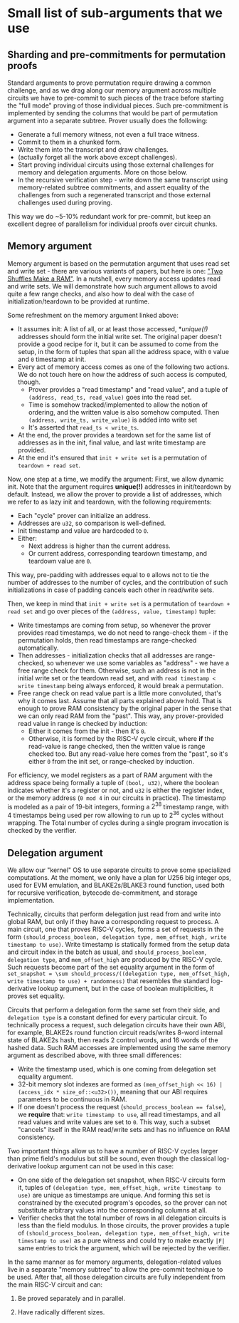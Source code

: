 # Small list of sub-arguments that we use

## Sharding and pre-commitments for permutation proofs

Standard arguments to prove permutation require drawing a common challenge, and as we drag along our memory argument across multiple circuits we have to pre-commit to such pieces of the trace before starting the "full mode" proving of those individual pieces. Such pre-commitment is implemented by sending the columns that would be part of permutation argument into a separate subtree. Prover usually does the following:
- Generate a full memory witness, not even a full trace witness.
- Commit to them in a chunked form.
- Write them into the transcript and draw challenges.
- (actually forget all the work above except challenges).
- Start proving individual circuits using those external challenges for memory and delegation arguments. More on those below.
- In the recursive verification step - write down the same transcript using memory-related subtree commitments, and assert equality of the challenges from such a regenerated transcript and those external challenges used during proving.

This way we do ~5-10% redundant work for pre-commit, but keep an excellent degree of parallelism for individual proofs over circuit chunks.

## Memory argument

Memory argument is based on the permutation argument that uses read set and write set - there are various variants of papers, but here is one: ["Two Shuffles Make a RAM"](https://eprint.iacr.org/2023/1115.pdf). In a nutshell, every memory access updates read and write sets. We will demonstrate how such argument allows to avoid quite a few range checks, and also how to deal with the case of initialization/teardown to be provided at runtime.

Some refreshment on the memory argument linked above:
- It assumes init: A list of all, or at least those accessed, **unique(!)* addresses should form the initial write set. The original paper doesn't provide a good recipe for it, but it can be assumed to come from the setup, in the form of tuples that span all the address space, with `0` value and `0` timestamp at init.
- Every act of memory access comes as one of the following two actions. We do not touch here on how the address of such access is computed, though.
    - Prover provides a "read timestamp" and "read value", and a tuple of `(address, read_ts, read_value)` goes into the read set.
    - Time is somehow tracked/implemented to allow the notion of ordering, and the written value is also somehow computed. Then `(address, write_ts, write_value)` is added into write set
    - It's asserted that `read_ts < write_ts`.
- At the end, the prover provides a teardown set for the same list of addresses as in the init, final value, and last write timestamp are provided.
- At the end it's ensured that `init + write set` is a permutation of `teardown + read set`.

Now, one step at a time, we modify the argument: First, we allow dynamic init. Note that the argument requires **unique(!)** addresses in init/teardown by default. Instead, we allow the prover to provide a list of addresses, which we refer to as lazy init and teardown, with the following requirements:
- Each "cycle" prover can initialize an address.
- Addresses are `u32`, so comparison is well-defined.
- Init timestamp and value are hardcoded to `0`.
- Either:
    - Next address is higher than the current address.
    - Or current address, corresponding teardown timestamp, and teardown value are `0`.

This way, pre-padding with addresses equal to `0` allows not to tie the number of addresses to the number of cycles, and the contribution of such initializations in case of padding cancels each other in read/write sets.

Then, we keep in mind that `init + write set` is a permutation of `teardown + read set` and go over pieces of the `(address, value, timestamp)` tuple:
- Write timestamps are coming from setup, so whenever the prover provides read timestamps, we do not need to range-check them - if the permutation holds, then read timestamps are range-checked automatically.
- Then addresses - initialization checks that all addresses are range-checked, so whenever we use some variables as "address" - we have a free range check for them. Otherwise, such an address is not in the initial write set or the teardown read set, and with `read timestamp < write timestamp` being always enforced, it would break a permutation.
- Free range check on read value part is a little more convoluted, that's why it comes last. Assume that all parts explained above hold. That is enough to prove RAM consistency by the original paper in the sense that we can only read RAM from the "past". This way, any prover-provided read value in range is checked by induction:
    - Either it comes from the init - then it's `0`.
    - Otherwise, it is formed by the RISC-V cycle circuit, where **if** the read-value is range checked, then the written value is range checked too. But any read-value here comes from the "past", so it's either `0` from the init set, or range-checked by induction.

For efficiency, we model registers as a part of RAM argument with the address space being formally a tuple of `(bool, u32)`, where the boolean indicates whether it's a register or not, and `u32` is either the register index, or the memory address (`0 mod 4` in our circuits in practice). The timestamp is modeled as a pair of 19-bit integers, forming a $2^{38}$ timestamp range, with 4 timestamps being used per row allowing to run up to $2^{36}$ cycles without wrapping. The Total number of cycles during a single program invocation is checked by the verifier.

## Delegation argument

We allow our "kernel" OS to use separate circuits to prove some specialized computations. At the moment, we only have a plan for U256 big integer ops, used for EVM emulation, and BLAKE2s/BLAKE3 round function, used both for recursive verification, bytecode de-commitment, and storage implementation.

Technically, circuits that perform delegation just read from and write into global RAM, but only if they have a corresponding request to process. A main circuit, one that proves RISC-V cycles, forms a set of requests in the form `(should_process_boolean, delegation type, mem_offset_high, write timestamp to use)`. Write timestamp is statically formed from the setup data and circuit index in the batch as usual, and `should_process_boolean`, `delegation type`, and `mem_offset_high` are produced by the RISC-V cycle. Such requests become part of the set equality argument in the form of `set_snapshot = \sum should_process/((delegation type, mem_offset_high, write timestamp to use) + randomness)` that resembles the standard log-derivative lookup argument, but in the case of boolean multiplicities, it proves set equality.

Circuits that perform a delegation form the same set from their side, and `delegation type` is a constant defined for every particular circuit. To technically process a request, such delegation circuits have their own ABI, for example, BLAKE2s round function circuit reads/writes 8-word internal state of BLAKE2s hash, then reads 2 control words, and 16 words of the hashed data. Such RAM accesses are implemented using the same memory argument as described above, with three small differences:
- Write the timestamp used, which is one coming from delegation set equality argument.
- 32-bit memory slot indexes are formed as `(mem_offset_high << 16) | (access_idx * size_of::<u32>())`, meaning that our ABI requires parameters to be continuous in RAM.
- If one doesn't process the request (`should_process_boolean == false`), we **require** that: `write timestamp to use`, all read timestamps, and all read values and write values are set to `0`. This way, such a subset "cancels" itself in the RAM read/write sets and has no influence on RAM consistency.

Two important things allow us to have a number of RISC-V cycles larger than prime field's modulus but still be sound, even though the classical log-derivative lookup argument can not be used in this case:
- On one side of the delegation set snapshot, when RISC-V circuits form it, tuples of `(delegation type, mem_offset_high, write timestamp to use)` are unique as timestamps are unique. And forming this set is constrained by the executed program's opcodes, so the prover can not substitute arbitrary values into the corresponding columns at all.
- Verifier checks that the total number of rows in all delegation circuits is less than the field modulus. In those circuits, the prover provides a tuple of `(should_process_boolean, delegation type, mem_offset_high, write timestamp to use)` as a pure witness and could try to make exactly `|F|` same entries to trick the argument, which will be rejected by the verifier.

In the same manner as for memory arguments, delegation-related values live in a separate "memory subtree" to allow the pre-commit technique to be used. After that, all those delegation circuits are fully independent from the main RISC-V circuit and can:
1. Be proved separately and in parallel.
2) Have radically different sizes.
